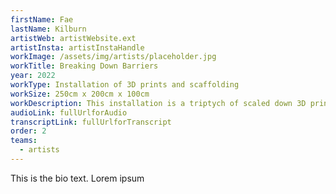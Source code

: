 ```yaml
---
firstName: Fae
lastName: Kilburn
artistWeb: artistWebsite.ext
artistInsta: artistInstaHandle
workImage: /assets/img/artists/placeholder.jpg
workTitle: Breaking Down Barriers
year: 2022
workType: Installation of 3D prints and scaffolding
workSize: 250cm x 200cm x 100cm
workDescription: This installation is a triptych of scaled down 3D printed figures of the artist moving through a delineated space. Using the accuracy of digital technology, this piece grants access for the first time for the blind artist to his own body. The figures are framed with layers of scaffolding that are a parody of gallery casements. Through granting every visitor, sight disabled or otherwise, access to the touchable figures, it offers something close to equality of experience.
audioLink: fullUrlforAudio
transcriptLink: fullUrlforTranscript
order: 2
teams:
  - artists
---
```


This is the bio text.
Lorem ipsum

